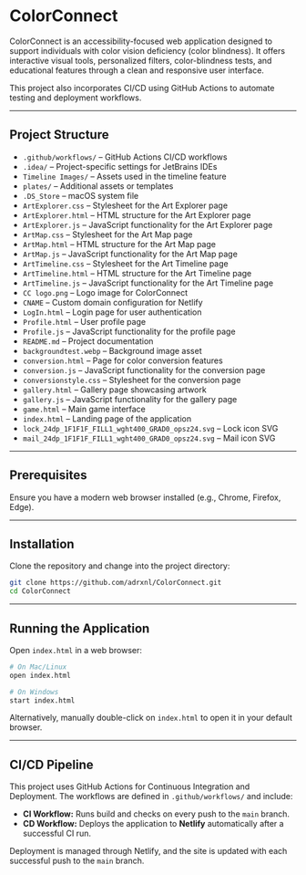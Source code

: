 # ColorConnect

ColorConnect is an accessibility-focused web application designed to support individuals with color vision deficiency (color blindness). It offers interactive visual tools, personalized filters, color-blindness tests, and educational features through a clean and responsive user interface.

This project also incorporates CI/CD using GitHub Actions to automate testing and deployment workflows.

---

## Project Structure

- `.github/workflows/` – GitHub Actions CI/CD workflows
- `.idea/` – Project-specific settings for JetBrains IDEs
- `Timeline Images/` – Assets used in the timeline feature
- `plates/` – Additional assets or templates
- `.DS_Store` – macOS system file
- `ArtExplorer.css` – Stylesheet for the Art Explorer page
- `ArtExplorer.html` – HTML structure for the Art Explorer page
- `ArtExplorer.js` – JavaScript functionality for the Art Explorer page
- `ArtMap.css` – Stylesheet for the Art Map page
- `ArtMap.html` – HTML structure for the Art Map page
- `ArtMap.js` – JavaScript functionality for the Art Map page
- `ArtTimeline.css` – Stylesheet for the Art Timeline page
- `ArtTimeline.html` – HTML structure for the Art Timeline page
- `ArtTimeline.js` – JavaScript functionality for the Art Timeline page
- `CC logo.png` – Logo image for ColorConnect
- `CNAME` – Custom domain configuration for Netlify
- `LogIn.html` – Login page for user authentication
- `Profile.html` – User profile page
- `Profile.js` – JavaScript functionality for the profile page
- `README.md` – Project documentation
- `backgroundtest.webp` – Background image asset
- `conversion.html` – Page for color conversion features
- `conversion.js` – JavaScript functionality for the conversion page
- `conversionstyle.css` – Stylesheet for the conversion page
- `gallery.html` – Gallery page showcasing artwork
- `gallery.js` – JavaScript functionality for the gallery page
- `game.html` – Main game interface
- `index.html` – Landing page of the application
- `lock_24dp_1F1F1F_FILL1_wght400_GRAD0_opsz24.svg` – Lock icon SVG
- `mail_24dp_1F1F1F_FILL1_wght400_GRAD0_opsz24.svg` – Mail icon SVG

---

## Prerequisites

Ensure you have a modern web browser installed (e.g., Chrome, Firefox, Edge).

---

## Installation

Clone the repository and change into the project directory:

```bash
git clone https://github.com/adrxnl/ColorConnect.git
cd ColorConnect
```

---

## Running the Application

Open `index.html` in a web browser:

```bash
# On Mac/Linux
open index.html

# On Windows
start index.html
```

Alternatively, manually double-click on `index.html` to open it in your default browser.

---

## CI/CD Pipeline

This project uses GitHub Actions for Continuous Integration and Deployment. The workflows are defined in `.github/workflows/` and include:

- **CI Workflow:** Runs build and checks on every push to the `main` branch.
- **CD Workflow:** Deploys the application to **Netlify** automatically after a successful CI run.

Deployment is managed through Netlify, and the site is updated with each successful push to the `main` branch.
